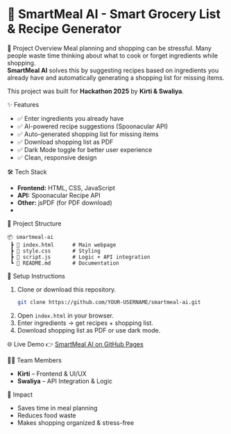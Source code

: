# 🥗 SmartMeal AI - Smart Grocery List & Recipe Generator

🚀 Project Overview
Meal planning and shopping can be stressful. Many people waste time thinking about what to cook or forget ingredients while shopping.  
**SmartMeal AI** solves this by suggesting recipes based on ingredients you already have and automatically generating a shopping list for missing items.  

This project was built for **Hackathon 2025** by **Kirti & Swaliya**.  


✨ Features
- ✅ Enter ingredients you already have  
- ✅ AI-powered recipe suggestions (Spoonacular API)  
- ✅ Auto-generated shopping list for missing items  
- ✅ Download shopping list as PDF  
- ✅ Dark Mode toggle for better user experience  
- ✅ Clean, responsive design  


 🛠️ Tech Stack
- **Frontend:** HTML, CSS, JavaScript  
- **API:** Spoonacular Recipe API  
- **Other:** jsPDF (for PDF download)
- 

 📂 Project Structure
```
📦 smartmeal-ai
 ┣ 📜 index.html      # Main webpage
 ┣ 📜 style.css       # Styling
 ┣ 📜 script.js       # Logic + API integration
 ┗ 📜 README.md       # Documentation
```

🔑 Setup Instructions
1. Clone or download this repository.  
   ```bash
   git clone https://github.com/YOUR-USERNAME/smartmeal-ai.git
   ```
2. Open `index.html` in your browser.  
3. Enter ingredients → get recipes + shopping list.  
4. Download shopping list as PDF or use dark mode.  


 🌐 Live Demo
👉 [SmartMeal AI on GitHub Pages](https://Kirtihulmani.github.io/smartmeal-ai/)  


 👩‍💻 Team Members
- **Kirti** – Frontend & UI/UX  
- **Swaliya** – API Integration & Logic  


 🎯 Impact
- Saves time in meal planning  
- Reduces food waste  
- Makes shopping organized & stress-free  

